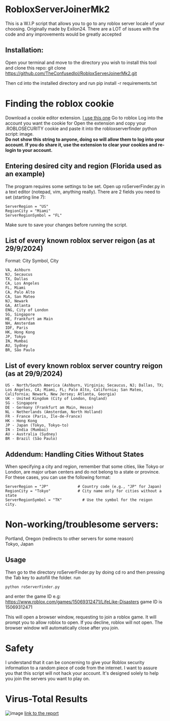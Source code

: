# RobloxServerJoinerMk2
This is a W.I.P script that allows you to go to any roblox server locale of your choosing. Originally made by Exilon24. There are a LOT of issues with the code and any improvements would be greatly accepted

## Installation:
Open your terminal and move to the directory you wish to install this tool and clone this repo: git clone https://github.com/TheConfusedlol/RobloxServerJoinerMk2.git

Then cd into the installed directory and run pip install -r requirements.txt

# Finding the roblox cookie
Download a cookie editor extension. [I use this one](https://chromewebstore.google.com/detail/cookie-editor/hlkenndednhfkekhgcdicdfddnkalmdm?hl=en)
Go to roblox
Log into the account you want the cookie for
Open the extension and copy your .ROBLOSECURITY cookie and paste it into the robloxserverfinder python script: image. <br/>
**Do not show this string to anyone, doing so will allow them to log into your account. If you do share it, use the extension to clear your cookies and re-login to your account.**

## Entering desired city and region  (Florida used as an example)
The program requires some settings to be set. Open up roServerFinder.py in a text editor (notepad, vim, anything really). There are 2 fields you need to set (starting line 7):

```
ServerRegion = "US"
RegionCity = "Miami"
ServerRegionSymbol = "FL"
```

Make sure to save your changes before running the script.
## List of every known roblox server reigon (as at 29/9/2024)
Format: City Symbol, City
```
VA, Ashburn  
NJ, Secaucus  
TX, Dallas  
CA, Los Angeles  
FL, Miami  
CA, Palo Alto  
CA, San Mateo  
NJ, Newark  
GA, Atlanta  
ENG, City of London  
SG, Singapore  
HE, Frankfurt am Main  
NH, Amsterdam  
IDF, Paris  
HK, Hong Kong  
JP, Tokyo  
IN, Mumbai  
AU, Sydney  
BR, São Paulo
```
## List of every known roblox server country reigon (as at 29/9/2024)
```
US - North/South America (Ashburn, Virginia; Secaucus, NJ; Dallas, TX; Los Angeles, CA; Miami, FL; Palo Alto, California; San Mateo, California; Newark, New Jersey; Atlanta, Georgia)
UK - United Kingdom (City of London, England)
SG - Singapore
DE - Germany (Frankfurt am Main, Hesse)
NL - Netherlands (Amsterdam, North Holland)
FR - France (Paris, Île-de-France)
HK - Hong Kong
JP - Japan (Tokyo, Tokyo-to)
IN - India (Mumbai)
AU - Australia (Sydney)
BR - Brazil (São Paulo)
```
## Addendum: Handling Cities Without States
When specifying a city and region, remember that some cities, like Tokyo or London, are major urban centers and do not belong to a state or province. For these cases, you can use the following format:

```
ServerRegion = "JP"             # Country code (e.g., "JP" for Japan)
RegionCity = "Tokyo"            # City name only for cities without a state
ServerRegionSymbol = "TK"         # Use the symbol for the reigon city.
```
# Non-working/troublesome  servers:
Portland, Oregon (redirects to other servers for some reason) <br>
Tokyo, Japan

## Usage
Then go to the directory roServerFinder.py by doing cd ro and then pressing the Tab key to autofill the folder. run 
```
python roServerFinder.py 
```
and enter the game ID e.g: https://www.roblox.com/games/15069312471/LifeLike-Disasters game ID is 15069312471

This will open a browser window, requesting to join a roblox game. It will prompt you to allow roblox to open. If you decline, roblox will not open. The browser window will automatically close after you join.
# Safety
I understand that it can be concerning to give your Roblox security information to a random piece of code from the internet. I want to assure you that this script will not hack your account. It's designed solely to help you join the servers you want to play on.
# Virus-Total Results
![image](https://github.com/user-attachments/assets/4d1b88c9-0dab-4419-a5ed-43fdf4e68f83)
[link to the report](https://www.virustotal.com/gui/file/46d8780b0d0d991df26ca72c24a1919cbfc1f95c6092fdf843c6621eda12072c?nocache=1)

